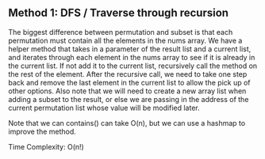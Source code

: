 ## Method 1: DFS / Traverse through recursion

The biggest difference between permutation and subset is that each permutation must contain all the elements in the nums array. We have a helper method that takes in a parameter of the result list and a current list, and iterates through each element in the nums array to see if it is already in the current
list. If not add it to the current list, recursively call the method on the rest of the element. After the recursive call, we need to take one step back and remove the last element in the current list to allow the pick up of other options. Also note that we will need to create a new array list when adding a subset to the result, or else we are passing in the address of the current permutation list whose value will be modified later.

Note that we can contains() can take O(n), but we can use a hashmap to improve the method.

Time Complexity: O(n!)
